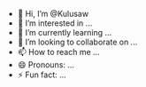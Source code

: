 - 👋 Hi, I’m @Kulusaw
- 👀 I’m interested in ...
- 🌱 I’m currently learning ...
- 💞️ I’m looking to collaborate on ...
- 📫 How to reach me ...
- 😄 Pronouns: ...
- ⚡ Fun fact: ...

<!---
Kulusaw/Kulusaw is a ✨ special ✨ repository because its `README.md` (this file) appears on your GitHub profile.
You can click the Preview link to take a look at your changes.
--->
